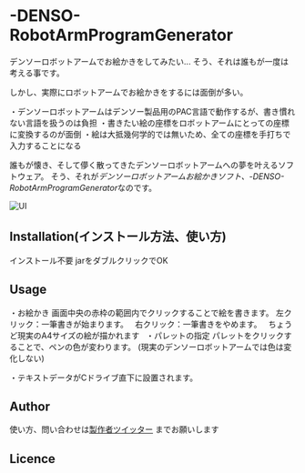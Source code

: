 # -DENSO-RobotArmProgramGenerator
デンソーロボットアームでお絵かきをしてみたい...
そう、それは誰もが一度は考える事です。

しかし、実際にロボットアームでお絵かきをするには面倒が多い。

・デンソーロボットアームはデンソー製品用のPAC言語で動作するが、書き慣れない言語を扱うのは負担
・書きたい絵の座標をロボットアームにとっての座標に変換するのが面倒
・絵は大抵幾何学的では無いため、全ての座標を手打ちで入力することになる

誰もが懐き、そして儚く散ってきたデンソーロボットアームへの夢を叶えるソフトウェア。
そう、それが*デンソーロボットアームお絵かきソフト、-DENSO-RobotArmProgramGenerator*なのです。

![UI](https://github.com/OkanoShogo0903/-JAVA-/blob/master/image.jpg-large "イメージ画像")

## Installation(インストール方法、使い方)
インストール不要  jarをダブルクリックでOK

## Usage
・お絵かき
画面中央の赤枠の範囲内でクリックすることで絵を書きます。
左クリック：一筆書きが始まります。  
右クリック：一筆書きをやめます。  
ちょうど現実のA4サイズの絵が描かれます
  
・パレットの指定
パレットをクリックすることで、ペンの色が変わります。
  (現実のデンソーロボットアームでは色は変化しない)

・テキストデータがCドライブ直下に設置されます。
## Author
使い方、問い合わせは[製作者ツイッター](https://twitter.com/okanosyogo)
までお願いします

## Licence

